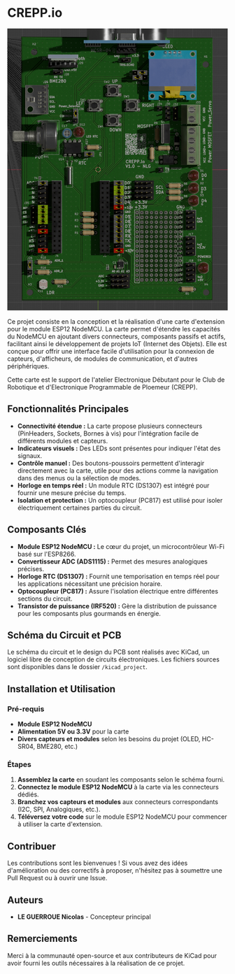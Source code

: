 # CREPP.io
![img](.img/img.png)

Ce projet consiste en la conception et la réalisation d'une carte d'extension pour le module ESP12 NodeMCU. La carte permet d'étendre les capacités du NodeMCU en ajoutant divers connecteurs, composants passifs et actifs, facilitant ainsi le développement de projets IoT (Internet des Objets). Elle est conçue pour offrir une interface facile d'utilisation pour la connexion de capteurs, d'afficheurs, de modules de communication, et d'autres périphériques.

Cette carte est le support de l'atelier Electronique Débutant pour le Club de Robotique et d'Electronique Programmable de Ploemeur (CREPP).

## Fonctionnalités Principales

- **Connectivité étendue :** La carte propose plusieurs connecteurs (PinHeaders, Sockets, Bornes à vis) pour l'intégration facile de différents modules et capteurs.
- **Indicateurs visuels :** Des LEDs sont présentes pour indiquer l'état des signaux.
- **Contrôle manuel :** Des boutons-poussoirs permettent d'interagir directement avec la carte, utile pour des actions comme la navigation dans des menus ou la sélection de modes.
- **Horloge en temps réel :** Un module RTC (DS1307) est intégré pour fournir une mesure précise du temps.
- **Isolation et protection :** Un optocoupleur (PC817) est utilisé pour isoler électriquement certaines parties du circuit.

## Composants Clés

- **Module ESP12 NodeMCU :** Le cœur du projet, un microcontrôleur Wi-Fi basé sur l'ESP8266.
- **Convertisseur ADC (ADS1115) :** Permet des mesures analogiques précises.
- **Horloge RTC (DS1307) :** Fournit une temporisation en temps réel pour les applications nécessitant une précision horaire.
- **Optocoupleur (PC817) :** Assure l'isolation électrique entre différentes sections du circuit.
- **Transistor de puissance (IRF520) :** Gère la distribution de puissance pour les composants plus gourmands en énergie.

## Schéma du Circuit et PCB

Le schéma du circuit et le design du PCB sont réalisés avec KiCad, un logiciel libre de conception de circuits électroniques. Les fichiers sources sont disponibles dans le dossier `/kicad_project`.

## Installation et Utilisation

### Pré-requis

- **Module ESP12 NodeMCU**
- **Alimentation 5V ou 3.3V** pour la carte
- **Divers capteurs et modules** selon les besoins du projet (OLED, HC-SR04, BME280, etc.)

### Étapes

1. **Assemblez la carte** en soudant les composants selon le schéma fourni.
2. **Connectez le module ESP12 NodeMCU** à la carte via les connecteurs dédiés.
3. **Branchez vos capteurs et modules** aux connecteurs correspondants (I2C, SPI, Analogiques, etc.).
5. **Téléversez votre code** sur le module ESP12 NodeMCU pour commencer à utiliser la carte d'extension.

## Contribuer

Les contributions sont les bienvenues ! Si vous avez des idées d'amélioration ou des correctifs à proposer, n'hésitez pas à soumettre une Pull Request ou à ouvrir une Issue.


## Auteurs

- **LE GUERROUE Nicolas** - Concepteur principal

## Remerciements

Merci à la communauté open-source et aux contributeurs de KiCad pour avoir fourni les outils nécessaires à la réalisation de ce projet.

